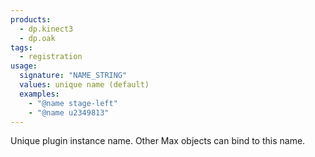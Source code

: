 ```yaml
---
products:
  - dp.kinect3
  - dp.oak
tags:
  - registration
usage:
  signature: "NAME_STRING"
  values: unique name (default)
  examples:
    - "@name stage-left"
    - "@name u2349813"
---
```


Unique plugin instance name. Other Max objects can bind to this name.
